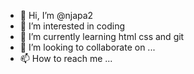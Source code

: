 - 👋 Hi, I’m @njapa2
- 👀 I’m interested in coding
- 🌱 I’m currently learning html css and git
- 💞️ I’m looking to collaborate on ...
- 📫 How to reach me ...

<!---
njapa2/njapa2 is a ✨ special ✨ repository because its `README.md` (this file) appears on your GitHub profile.
You can click the Preview link to take a look at your changes.
--->
